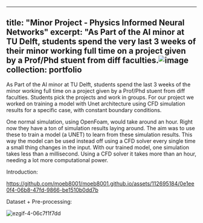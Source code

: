
---
title: "Minor Project - Physics Informed Neural Networks"
excerpt: "As Part of the AI minor at TU Delft, students spend the very last 3 weeks of their minor working full time on a project given by a Prof/Phd stuent from diff faculties.![image](https://github.com/moeb8001/moeb8001.github.io/assets/112695184/95af1baf-4627-456f-8209-e300cdcd8338)
 <br/>
collection: portfolio
---


As Part of the AI minor at TU Delft, students spend the last 3 weeks of the minor working full time on a project given by a Prof/Phd stuent from diff faculties. Students pick the projects and work in groups. For our project we worked on training a model with Unet architecture using CFD simulation results for a specific case, with constant boundary conditions.

One normal simulation, using OpenFoam, would take around an hour. Right now they have a ton of simulation results laying around. The aim was to use these to train a model (a UNET) to learn from these simulation results. This way the model can be used instead off using a CFD solver every single time a small thing changes in the input. With our trained model, one simulation takes less than a millisecond. Using a CFD solver it takes more than an hour, needing a lot more computational power.

Introduction:


https://github.com/moeb8001/moeb8001.github.io/assets/112695184/0e1ee0f4-06b8-47fd-9866-be1510b0dd7b



Dataset + Pre-processing:


![ezgif-4-06c7f1f7dd](https://github.com/moeb8001/moeb8001.github.io/assets/112695184/c10d641b-ae1c-4d68-9c54-d680d13dbe5c)
